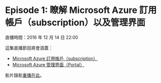 # Episode 1: 瞭解 Microsoft Azure 訂用帳戶（subscription）以及管理界面

直播時間：2016 年 12 月 14 日 22:00

這集直播節目將會涵蓋：

  * [Microsoft Azure 訂用帳戶（subscription）](AzureSubscription.md)
  * [Microsoft Azure 管理界面（Portal）](AzurePortal.md)

影片錄影[重播在此](https://www.facebook.com/msdn.taiwan/videos/1238798819491619/)。